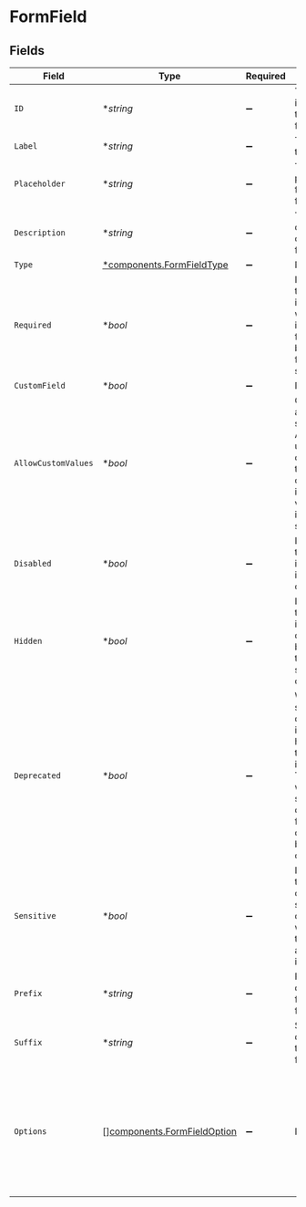 # FormField


## Fields

| Field                                                                                                                                                                  | Type                                                                                                                                                                   | Required                                                                                                                                                               | Description                                                                                                                                                            | Example                                                                                                                                                                |
| ---------------------------------------------------------------------------------------------------------------------------------------------------------------------- | ---------------------------------------------------------------------------------------------------------------------------------------------------------------------- | ---------------------------------------------------------------------------------------------------------------------------------------------------------------------- | ---------------------------------------------------------------------------------------------------------------------------------------------------------------------- | ---------------------------------------------------------------------------------------------------------------------------------------------------------------------- |
| `ID`                                                                                                                                                                   | **string*                                                                                                                                                              | :heavy_minus_sign:                                                                                                                                                     | The unique identifier of the form field.                                                                                                                               | channel                                                                                                                                                                |
| `Label`                                                                                                                                                                | **string*                                                                                                                                                              | :heavy_minus_sign:                                                                                                                                                     | The label of the field                                                                                                                                                 | Channel                                                                                                                                                                |
| `Placeholder`                                                                                                                                                          | **string*                                                                                                                                                              | :heavy_minus_sign:                                                                                                                                                     | The placeholder for the form field                                                                                                                                     | Select a channel                                                                                                                                                       |
| `Description`                                                                                                                                                          | **string*                                                                                                                                                              | :heavy_minus_sign:                                                                                                                                                     | The description of the form field                                                                                                                                      | Slack channel to push notification to                                                                                                                                  |
| `Type`                                                                                                                                                                 | [*components.FormFieldType](../../models/components/formfieldtype.md)                                                                                                  | :heavy_minus_sign:                                                                                                                                                     | N/A                                                                                                                                                                    | select                                                                                                                                                                 |
| `Required`                                                                                                                                                             | **bool*                                                                                                                                                                | :heavy_minus_sign:                                                                                                                                                     | Indicates if the form field is required, which means it must be filled in before the form can be submitted                                                             | true                                                                                                                                                                   |
| `CustomField`                                                                                                                                                          | **bool*                                                                                                                                                                | :heavy_minus_sign:                                                                                                                                                     | N/A                                                                                                                                                                    | false                                                                                                                                                                  |
| `AllowCustomValues`                                                                                                                                                    | **bool*                                                                                                                                                                | :heavy_minus_sign:                                                                                                                                                     | Only applicable to select fields. Allow the user to add a custom value though the option select if the desired value is not in the option select list.                 | false                                                                                                                                                                  |
| `Disabled`                                                                                                                                                             | **bool*                                                                                                                                                                | :heavy_minus_sign:                                                                                                                                                     | Indicates if the form field is displayed in a “read-only” mode.                                                                                                        | false                                                                                                                                                                  |
| `Hidden`                                                                                                                                                               | **bool*                                                                                                                                                                | :heavy_minus_sign:                                                                                                                                                     | Indicates if the form field is not displayed but the value that is being stored on the connection.                                                                     | false                                                                                                                                                                  |
| `Deprecated`                                                                                                                                                           | **bool*                                                                                                                                                                | :heavy_minus_sign:                                                                                                                                                     | When the setting is deprecated, it should be hidden from the user interface. The value will still be stored on the connection for the sake of backwards compatibility. | false                                                                                                                                                                  |
| `Sensitive`                                                                                                                                                            | **bool*                                                                                                                                                                | :heavy_minus_sign:                                                                                                                                                     | Indicates if the form field contains sensitive data, which will display the value as a masked input.                                                                   | false                                                                                                                                                                  |
| `Prefix`                                                                                                                                                               | **string*                                                                                                                                                              | :heavy_minus_sign:                                                                                                                                                     | Prefix to display in front of the form field.                                                                                                                          | https://                                                                                                                                                               |
| `Suffix`                                                                                                                                                               | **string*                                                                                                                                                              | :heavy_minus_sign:                                                                                                                                                     | Suffix to display next to the form field.                                                                                                                              | .shopify.com                                                                                                                                                           |
| `Options`                                                                                                                                                              | [][components.FormFieldOption](../../models/components/formfieldoption.md)                                                                                             | :heavy_minus_sign:                                                                                                                                                     | N/A                                                                                                                                                                    | [<br/>{<br/>"label": "General Channel",<br/>"value": "general",<br/>"option_type": "simple"<br/>}<br/>]                                                                |